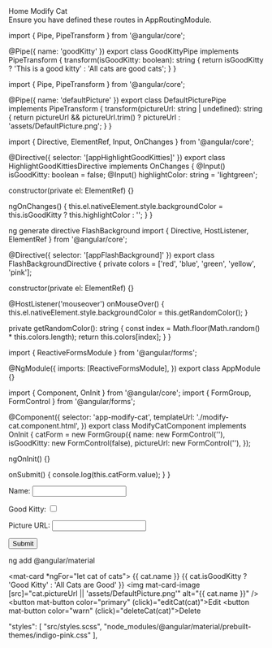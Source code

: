 <nav>
  <a routerLink="/home">Home</a>
  <a routerLink="/modify-cat">Modify Cat</a>
</nav>
<router-outlet></router-outlet>
Ensure you have defined these routes in AppRoutingModule.





import { Pipe, PipeTransform } from '@angular/core';

@Pipe({
name: 'goodKitty'
})
export class GoodKittyPipe implements PipeTransform {
transform(isGoodKitty: boolean): string {
return isGoodKitty ? 'This is a good kitty' : 'All cats are good cats';
}
}





import { Pipe, PipeTransform } from '@angular/core';

@Pipe({
name: 'defaultPicture'
})
export class DefaultPicturePipe implements PipeTransform {
transform(pictureUrl: string | undefined): string {
return pictureUrl && pictureUrl.trim() ? pictureUrl : 'assets/DefaultPicture.png';
}
}



import { Directive, ElementRef, Input, OnChanges } from '@angular/core';

@Directive({
selector: '[appHighlightGoodKitties]'
})
export class HighlightGoodKittiesDirective implements OnChanges {
@Input() isGoodKitty: boolean = false;
@Input() highlightColor: string = 'lightgreen';

constructor(private el: ElementRef) {}

ngOnChanges() {
this.el.nativeElement.style.backgroundColor = this.isGoodKitty ? this.highlightColor : '';
}
}



ng generate directive FlashBackground
import { Directive, HostListener, ElementRef } from '@angular/core';

@Directive({
selector: '[appFlashBackground]'
})
export class FlashBackgroundDirective {
private colors = ['red', 'blue', 'green', 'yellow', 'pink'];

constructor(private el: ElementRef) {}

@HostListener('mouseover') onMouseOver() {
this.el.nativeElement.style.backgroundColor = this.getRandomColor();
}

private getRandomColor(): string {
const index = Math.floor(Math.random() * this.colors.length);
return this.colors[index];
}
}




import { ReactiveFormsModule } from '@angular/forms';

@NgModule({
imports: [ReactiveFormsModule],
})
export class AppModule {}





import { Component, OnInit } from '@angular/core';
import { FormGroup, FormControl } from '@angular/forms';

@Component({
selector: 'app-modify-cat',
templateUrl: './modify-cat.component.html',
})
export class ModifyCatComponent implements OnInit {
catForm = new FormGroup({
name: new FormControl(''),
isGoodKitty: new FormControl(false),
pictureUrl: new FormControl(''),
});

ngOnInit() {}

onSubmit() {
console.log(this.catForm.value);
}
}





<form [formGroup]="catForm" (ngSubmit)="onSubmit()">
  <label for="name">Name:</label>
  <input id="name" formControlName="name" />

<label for="isGoodKitty">Good Kitty:</label>
<input id="isGoodKitty" type="checkbox" formControlName="isGoodKitty" />

<label for="pictureUrl">Picture URL:</label>
<input id="pictureUrl" formControlName="pictureUrl" />

<button type="submit">Submit</button>
</form>



ng add @angular/material

<mat-card *ngFor="let cat of cats">
<mat-card-header>
<mat-card-title>{{ cat.name }}</mat-card-title>
<mat-card-subtitle>
{{ cat.isGoodKitty ? 'Good Kitty' : 'All Cats are Good' }}
</mat-card-subtitle>
</mat-card-header>
<img mat-card-image [src]="cat.pictureUrl || 'assets/DefaultPicture.png'" alt="{{ cat.name }}" />
<mat-card-actions>
<button mat-button color="primary" (click)="editCat(cat)">Edit</button>
<button mat-button color="warn" (click)="deleteCat(cat)">Delete</button>
</mat-card-actions>
</mat-card>




"styles": [
"src/styles.scss",
"node_modules/@angular/material/prebuilt-themes/indigo-pink.css"
],


